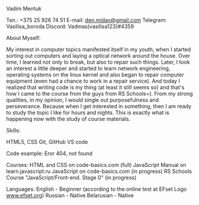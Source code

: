 Vadim Mentuk

Тел.: +375 25 926 74 51
E-mail: den.midav@gmail.com
Telegram: Vasilisa_boroda
Discord: Vadmas(vasilisa123)#4359

About Myself:

 My interest in computer topics manifested itself in my youth, when I started sorting out computers and laying a optical network around the house.
Over time, I learned not only to break, but also to repair such things. Later, I took an interest a little deeper and started to learn network engineering,
operating systems on the linux kernel and also began to repair computer equipment (even had a chance to work in a repair service).
And today I realized that writing code is my thing (at least it still seems so) and that's how I came to the course from the guys from
RS Schools=).
 From my strong qualities, in my opinion, I would single out purposefulness and perseverance. Because when I get interested in something,
then I am ready to study the topic I like for hours and nights. This is exactly what is happening now with the study of course materials.

Skills:

HTML5, CSS 
Git, GitHub
VS code

Code example:
    Eror 404, not found

Courses:
HTML and CSS on code-basics.com (full)
JavaScript Manual on learn.javascript.ru
JavaScript on code-basics.com (in progress)
RS Schools Course "JavaScript/Front-end. Stage 0" (in progress)

Languages:
English - Beginner (according to the online test at EFset Logo www.efset.org)
Russian - Native
Belarusian - Native